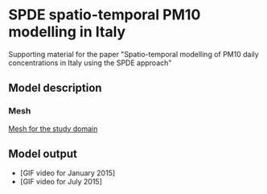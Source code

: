 # SPDE spatio-temporal PM10 modelling  in Italy

Supporting material for the paper "Spatio-temporal modelling of PM10 daily concentrations in Italy using the SPDE approach"


## Model description

### Mesh

[Mesh for the study domain](./docs/mesh.md)

## Model output

* [GIF video for January 2015]
* [GIF video for July 2015]
